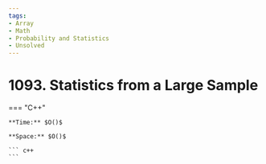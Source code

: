 ```yaml
---
tags:
- Array
- Math
- Probability and Statistics
- Unsolved
---
```



# 1093. Statistics from a Large Sample

=== "C++"

    **Time:** $O()$

    **Space:** $O()$

    ``` c++
    ```